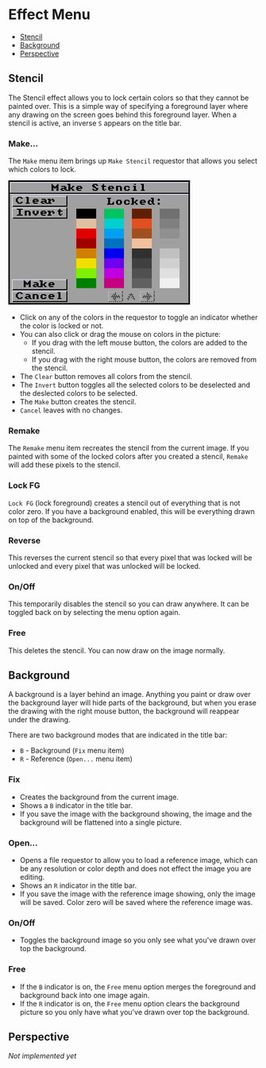 # Effect Menu

- [Stencil](#stencil)
- [Background](#background)
- [Perspective](#perspective)

## Stencil

The Stencil effect allows you to lock certain colors so that they cannot
be painted over.
This is a simple way of specifying a foreground layer where
any drawing on the screen goes behind this foreground layer.
When a stencil is active, an inverse `S` appears on the title bar.

### Make...

The `Make` menu item brings up `Make Stencil` requestor that allows you select which colors to lock.

![StencilReq](StencilReq.png)

- Click on any of the colors in the requestor to toggle an indicator whether the color is locked or not.
- You can also click or drag the mouse on colors in the picture:
  - If you drag with the left mouse button, the colors are added to the stencil.
  - If you drag with the right mouse button, the colors are removed from the stencil.
- The `Clear` button removes all colors from the stencil.
- The `Invert` button toggles all the selected colors to be deselected and the deslected colors to be selected.
- The `Make` button creates the stencil.
- `Cancel` leaves with no changes.

### Remake

The `Remake` menu item recreates the stencil from the current image. If you painted with some of the locked colors after you created a stencil, `Remake` will add these pixels to the stencil.

### Lock FG

`Lock FG` (lock foreground) creates a stencil out of everything that is not color zero. If you have a background enabled, this will be everything drawn on top of the background.

### Reverse

This reverses the current stencil so that every pixel that was locked will be unlocked and every pixel that was unlocked will be locked.

### On/Off

This temporarily disables the stencil so you can draw anywhere. It can be toggled back on by selecting the menu option again.

### Free

This deletes the stencil. You can now draw on the image normally.


## Background

A background is a layer behind an image. Anything you paint or draw
over the background layer will hide parts of the background, but when you erase
the drawing with the right mouse button, the background will reappear under
the drawing.

There are two background modes that are indicated in the title bar:
- `B` - Background (`Fix` menu item)
- `R` - Reference (`Open...` menu item)

### Fix

- Creates the background from the current image.
- Shows a `B` indicator in the title bar.
- If you save the image with the background showing, the image and the background will be flattened into a single picture.

### Open...

- Opens a file requestor to allow you to load a reference image, which can be any resolution or color depth and does not effect the image you are editing.
- Shows an `R` indicator in the title bar.
- If you save the image with the reference image showing, only the image will be saved. Color zero will be saved where the reference image was.

### On/Off

- Toggles the background image so you only see what you've drawn over top the background.

### Free

- If the `B` indicator is on, the `Free` menu option merges the foreground and background back into one image again.
- If the `R` indicator is on, the `Free` menu option clears the background picture so you only have what you've drawn over top the background.


## Perspective

_Not implemented yet_

